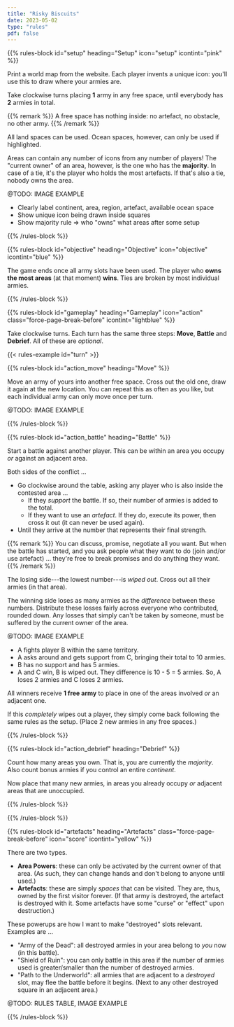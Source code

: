 ```yaml
---
title: "Risky Biscuits"
date: 2023-05-02
type: "rules"
pdf: false
---
```


{{% rules-block id="setup" heading="Setup" icon="setup" icontint="pink" %}}

Print a world map from the website. Each player invents a unique icon: you'll use this to draw where your armies are.

Take clockwise turns placing **1** army in any free space, until everybody has **2** armies in total.

{{% remark %}}
A free space has nothing inside: no artefact, no obstacle, no other army.
{{% /remark %}}

All land spaces can be used. Ocean spaces, however, can only be used if highlighted.

Areas can contain any number of icons from any number of players! The "current owner" of an area, however, is the one who has the **majority**. In case of a tie, it's the player who holds the most artefacts. If that's also a tie, nobody owns the area.

@TODO: IMAGE EXAMPLE
* Clearly label continent, area, region, artefact, available ocean space
* Show unique icon being drawn inside squares
* Show majority rule => who "owns" what areas after some setup

{{% /rules-block %}}

{{% rules-block id="objective" heading="Objective" icon="objective" icontint="blue" %}}

The game ends once all army slots have been used. The player who **owns the most areas** (at that moment) **wins**. Ties are broken by most individual armies.

{{% /rules-block %}}

{{% rules-block id="gameplay" heading="Gameplay" icon="action" class="force-page-break-before" icontint="lightblue" %}}

Take clockwise turns. Each turn has the same three steps: **Move**, **Battle** and **Debrief**. All of these are _optional_.

{{< rules-example id="turn" >}}

{{% rules-block id="action_move" heading="Move" %}}

Move an army of yours into another free space. Cross out the old one, draw it again at the new location. You can repeat this as often as you like, but each individual army can only move once per turn.

@TODO: IMAGE EXAMPLE

{{% /rules-block %}}

{{% rules-block id="action_battle" heading="Battle" %}}

Start a battle against another player. This can be within an area you occupy _or_ against an adjacent area.

Both sides of the conflict ...

* Go clockwise around the table, asking any player who is also inside the contested area ...
  * If they _support_ the battle. If so, their number of armies is added to the total.
  * If they want to use an _artefact_. If they do, execute its power, then cross it out (it can never be used again).
* Until they arrive at the number that represents their final strength.

{{% remark %}}
You can discuss, promise, negotiate all you want. But when the battle has started, and you ask people what they want to do (join and/or use artefact) ... they're free to break promises and do anything they want.
{{% /remark %}}

The losing side---the lowest number---is _wiped out_. Cross out all their armies (in that area).

The winning side loses as many armies as the _difference_ between these numbers. Distribute these losses fairly across everyone who contributed, rounded down. Any losses that simply can't be taken by someone, must be suffered by the current owner of the area.

@TODO: IMAGE EXAMPLE
* A fights player B within the same territory.
* A asks around and gets support from C, bringing their total to 10 armies.
* B has no support and has 5 armies.
* A and C win, B is wiped out. They difference is 10 - 5 = 5 armies. So, A loses 2 armies and C loses 2 armies.

All winners receive **1 free army** to place in one of the areas involved _or_ an adjacent one.

If this _completely_ wipes out a player, they simply come back following the same rules as the setup. (Place 2 new armies in any free spaces.)

{{% /rules-block %}}

{{% rules-block id="action_debrief" heading="Debrief" %}}

Count how many areas you own. That is, you are currently the _majority_. Also count bonus armies if you control an entire _continent_. 

Now place that many new armies, in areas you already occupy _or_ adjacent areas that are unoccupied.

{{% /rules-block %}}

{{% /rules-block %}}

{{% rules-block id="artefacts" heading="Artefacts" class="force-page-break-before" icon="score" icontint="yellow" %}}

There are two types. 

* **Area Powers**: these can only be activated by the current owner of that area. (As such, they can change hands and don't belong to anyone until used.)
* **Artefacts**: these are simply _spaces_ that can be visited. They are, thus, owned by the first visitor forever. (If that army is destroyed, the artefact is destroyed with it. Some artefacts have some "curse" or "effect" upon destruction.)

These powerups are how I want to make "destroyed" slots relevant. Examples are ... 

* "Army of the Dead": all destroyed armies in your area belong to _you_ now (in this battle).
* "Shield of Ruin": you can only battle in this area if the number of armies used is greater/smaller than the number of destroyed armies.
* "Path to the Underworld": all armies that are adjacent to a _destroyed_ slot, may flee the battle before it begins. (Next to any other destroyed square in an adjacent area.) 

@TODO: RULES TABLE, IMAGE EXAMPLE

{{% /rules-block %}}